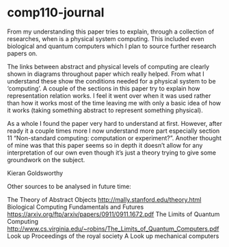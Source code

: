 # comp110-journal

From my understanding this paper tries to explain, through a collection of researches, when is a physical system computing. This included even biological and quantum computers which I plan to source further research papers on. 

The links between abstract and physical levels of computing are clearly shown in diagrams throughout paper which really helped. From what I understand these show the conditions needed for a physical system to be ‘computing’. A couple of the sections in this paper try to explain how representation relation works. I feel it went over when it was used rather than how it works most of the time leaving me with only a basic idea of how it works (taking something abstract to represent something physical).

As a whole I found the paper very hard to understand at first. However, after ready it a couple times more I now understand more part especially section 11 “Non-standard computing: computation or experiment?”. Another thought of mine was that this paper seems so in depth it doesn’t allow for any interpretation of our own even though it’s just a theory trying to give some groundwork on the subject. 

Kieran Goldsworthy

Other sources to be analysed in future time:

The Theory of Abstract Objects
http://mally.stanford.edu/theory.html
Biological Computing Fundamentals and Futures
https://arxiv.org/ftp/arxiv/papers/0911/0911.1672.pdf
The Limits of Quantum Computing
http://www.cs.virginia.edu/~robins/The_Limits_of_Quantum_Computers.pdf
Look up Proceedings of the royal society A
Look up mechanical computers

